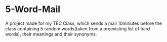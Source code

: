 # 5-Word-Mail
A project made for my TEC Class, which sends a mail 10minutes before the class containing 5 random words(taken from a preexisting list of hard words), their meanings and their synonyms. 
